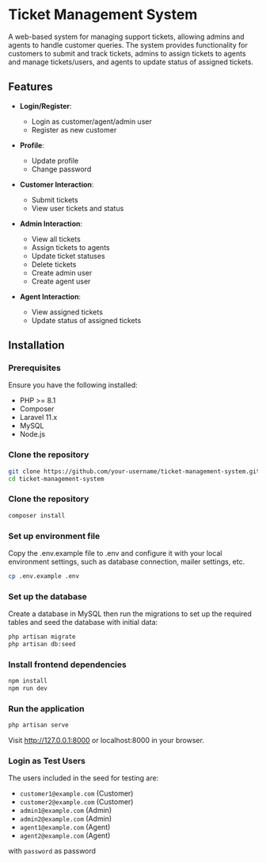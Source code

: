 # Ticket Management System

A web-based system for managing support tickets, allowing admins and agents to handle customer queries. The system provides functionality for customers to submit and track tickets, admins to assign tickets to agents and manage tickets/users, and agents to update status of assigned tickets. 

## Features
- **Login/Register**:
  - Login as customer/agent/admin user
  - Register as new customer

- **Profile**:
  - Update profile
  - Change password

- **Customer Interaction**:
  - Submit tickets
  - View user tickets and status

- **Admin Interaction**:
  - View all tickets
  - Assign tickets to agents
  - Update ticket statuses
  - Delete tickets
  - Create admin user
  - Create agent user

- **Agent Interaction**:
  - View assigned tickets
  - Update status of assigned tickets

## Installation

### Prerequisites

Ensure you have the following installed:
- PHP >= 8.1
- Composer
- Laravel 11.x
- MySQL
- Node.js

### Clone the repository

```bash
git clone https://github.com/your-username/ticket-management-system.git
cd ticket-management-system
```

### Clone the repository

```bash
composer install
```

### Set up environment file
Copy the .env.example file to .env and configure it with your local environment settings, such as database connection, mailer settings, etc.

```bash
cp .env.example .env
```

### Set up the database
Create a database in MySQL then run the migrations to set up the required tables and seed the database with initial data:

```bash
php artisan migrate
php artisan db:seed
```

### Install frontend dependencies
```bash
npm install
npm run dev
```

### Run the application
```bash
php artisan serve
```
Visit http://127.0.0.1:8000 or localhost:8000 in your browser.

### Login as Test Users
The users included in the seed for testing are:
  - `customer1@example.com` (Customer)
  - `customer2@example.com` (Customer)
  - `admin1@example.com` (Admin)
  - `admin2@example.com` (Admin)
  - `agent1@example.com` (Agent)
  - `agent2@example.com` (Agent)

with `password` as password